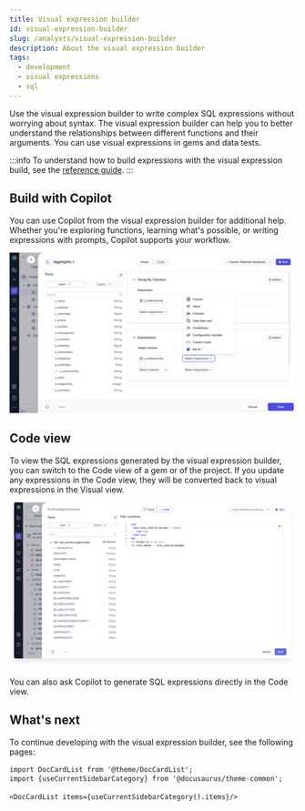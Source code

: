 ```yaml
---
title: Visual expression builder
id: visual-expression-builder
slug: /analysts/visual-expression-builder
description: About the visual expression builder
tags:
  - development
  - visual expressions
  - sql
---
```


Use the visual expression builder to write complex SQL expressions without worrying about syntax. The visual expression builder can help you to better understand the relationships between different functions and their arguments. You can use visual expressions in gems and data tests.

:::info
To understand how to build expressions with the visual expression build, see the [reference guide](/analysts/visual-expression-builder-reference).
:::

## Build with Copilot

You can use Copilot from the visual expression builder for additional help. Whether you're exploring functions, learning what's possible, or writing expressions with prompts, Copilot supports your workflow.

![Copilot in the visual expression builder](img/copilot-visual-expression.png)

## Code view

To view the SQL expressions generated by the visual expression builder, you can switch to the Code view of a gem or of the project. If you update any expressions in the Code view, they will be converted back to visual expressions in the Visual view.

![Code Expression Builder](img/code-expression-builder.png)

You can also ask Copilot to generate SQL expressions directly in the Code view.

## What's next

To continue developing with the visual expression builder, see the following pages:

```mdx-code-block
import DocCardList from '@theme/DocCardList';
import {useCurrentSidebarCategory} from '@docusaurus/theme-common';

<DocCardList items={useCurrentSidebarCategory().items}/>
```
